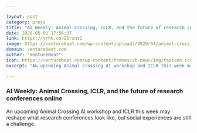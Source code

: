 ```yaml
---

layout: post
category: press
title: "AI Weekly: Animal Crossing, ICLR, and the future of research conferences online"
date: 2020-05-01 17:56:37
link: https://vrhk.co/2Srsnt1
image: https://venturebeat.com/wp-content/uploads/2020/04/animal-crossing.png?w=1200&strip=all
domain: venturebeat.com
author: "VentureBeat"
icon: https://venturebeat.com/wp-content/themes/vb-news/img/favicon.ico
excerpt: "An upcoming Animal Crossing AI workshop and ICLR this week may reshape what research conferences look like, but social experiences are still a challenge."

---
```


### AI Weekly: Animal Crossing, ICLR, and the future of research conferences online

An upcoming Animal Crossing AI workshop and ICLR this week may reshape what research conferences look like, but social experiences are still a challenge.